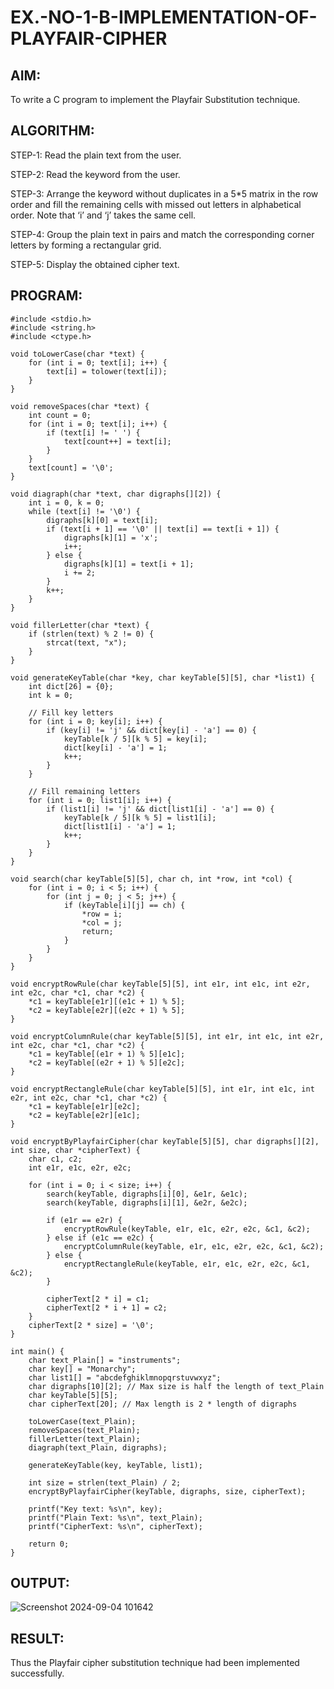 # EX.-NO-1-B-IMPLEMENTATION-OF-PLAYFAIR-CIPHER

## AIM:
  To write a C program to implement the Playfair Substitution technique.
  
## ALGORITHM:

STEP-1: Read the plain text from the user.

STEP-2: Read the keyword from the user.

STEP-3: Arrange the keyword without duplicates in a 5*5 matrix in the row order and fill the remaining cells with missed out letters in alphabetical order. Note that ‘i’ and ‘j’ takes the same cell.

STEP-4: Group the plain text in pairs and match the corresponding corner letters by forming a rectangular grid.

STEP-5: Display the obtained cipher text.

## PROGRAM:
```
#include <stdio.h>
#include <string.h>
#include <ctype.h>

void toLowerCase(char *text) {
    for (int i = 0; text[i]; i++) {
        text[i] = tolower(text[i]);
    }
}

void removeSpaces(char *text) {
    int count = 0;
    for (int i = 0; text[i]; i++) {
        if (text[i] != ' ') {
            text[count++] = text[i];
        }
    }
    text[count] = '\0';
}

void diagraph(char *text, char digraphs[][2]) {
    int i = 0, k = 0;
    while (text[i] != '\0') {
        digraphs[k][0] = text[i];
        if (text[i + 1] == '\0' || text[i] == text[i + 1]) {
            digraphs[k][1] = 'x';
            i++;
        } else {
            digraphs[k][1] = text[i + 1];
            i += 2;
        }
        k++;
    }
}

void fillerLetter(char *text) {
    if (strlen(text) % 2 != 0) {
        strcat(text, "x");
    }
}

void generateKeyTable(char *key, char keyTable[5][5], char *list1) {
    int dict[26] = {0};
    int k = 0;

    // Fill key letters
    for (int i = 0; key[i]; i++) {
        if (key[i] != 'j' && dict[key[i] - 'a'] == 0) {
            keyTable[k / 5][k % 5] = key[i];
            dict[key[i] - 'a'] = 1;
            k++;
        }
    }

    // Fill remaining letters
    for (int i = 0; list1[i]; i++) {
        if (list1[i] != 'j' && dict[list1[i] - 'a'] == 0) {
            keyTable[k / 5][k % 5] = list1[i];
            dict[list1[i] - 'a'] = 1;
            k++;
        }
    }
}

void search(char keyTable[5][5], char ch, int *row, int *col) {
    for (int i = 0; i < 5; i++) {
        for (int j = 0; j < 5; j++) {
            if (keyTable[i][j] == ch) {
                *row = i;
                *col = j;
                return;
            }
        }
    }
}

void encryptRowRule(char keyTable[5][5], int e1r, int e1c, int e2r, int e2c, char *c1, char *c2) {
    *c1 = keyTable[e1r][(e1c + 1) % 5];
    *c2 = keyTable[e2r][(e2c + 1) % 5];
}

void encryptColumnRule(char keyTable[5][5], int e1r, int e1c, int e2r, int e2c, char *c1, char *c2) {
    *c1 = keyTable[(e1r + 1) % 5][e1c];
    *c2 = keyTable[(e2r + 1) % 5][e2c];
}

void encryptRectangleRule(char keyTable[5][5], int e1r, int e1c, int e2r, int e2c, char *c1, char *c2) {
    *c1 = keyTable[e1r][e2c];
    *c2 = keyTable[e2r][e1c];
}

void encryptByPlayfairCipher(char keyTable[5][5], char digraphs[][2], int size, char *cipherText) {
    char c1, c2;
    int e1r, e1c, e2r, e2c;
    
    for (int i = 0; i < size; i++) {
        search(keyTable, digraphs[i][0], &e1r, &e1c);
        search(keyTable, digraphs[i][1], &e2r, &e2c);

        if (e1r == e2r) {
            encryptRowRule(keyTable, e1r, e1c, e2r, e2c, &c1, &c2);
        } else if (e1c == e2c) {
            encryptColumnRule(keyTable, e1r, e1c, e2r, e2c, &c1, &c2);
        } else {
            encryptRectangleRule(keyTable, e1r, e1c, e2r, e2c, &c1, &c2);
        }

        cipherText[2 * i] = c1;
        cipherText[2 * i + 1] = c2;
    }
    cipherText[2 * size] = '\0';
}

int main() {
    char text_Plain[] = "instruments";
    char key[] = "Monarchy";
    char list1[] = "abcdefghiklmnopqrstuvwxyz";
    char digraphs[10][2]; // Max size is half the length of text_Plain
    char keyTable[5][5];
    char cipherText[20]; // Max length is 2 * length of digraphs

    toLowerCase(text_Plain);
    removeSpaces(text_Plain);
    fillerLetter(text_Plain);
    diagraph(text_Plain, digraphs);

    generateKeyTable(key, keyTable, list1);
    
    int size = strlen(text_Plain) / 2;
    encryptByPlayfairCipher(keyTable, digraphs, size, cipherText);

    printf("Key text: %s\n", key);
    printf("Plain Text: %s\n", text_Plain);
    printf("CipherText: %s\n", cipherText);

    return 0;
}
```


## OUTPUT:
![Screenshot 2024-09-04 101642](https://github.com/user-attachments/assets/370aa7b9-fdfb-497d-b8d7-d923ee8ab200)

## RESULT:
  Thus the Playfair cipher substitution technique had been implemented successfully.
